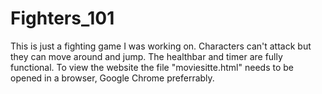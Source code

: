 # Fighters_101
This is just a fighting game I was working on. Characters can't attack but they can move around and jump.
The healthbar and timer are fully functional.
To view the website the file "moviesitte.html" needs to be opened in a browser, Google Chrome preferrably.
